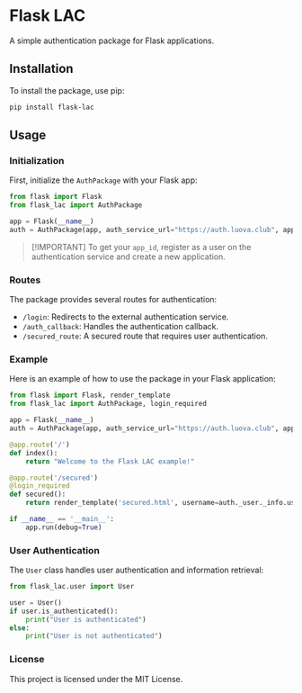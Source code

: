 # Flask LAC

A simple authentication package for Flask applications.

## Installation

To install the package, use pip:

```sh
pip install flask-lac
```

## Usage

### Initialization

First, initialize the `AuthPackage` with your Flask app:

```python
from flask import Flask
from flask_lac import AuthPackage

app = Flask(__name__)
auth = AuthPackage(app, auth_service_url="https://auth.luova.club", app_id="your_app_id")
```

> [!IMPORTANT] To get your `app_id`, register as a user on the authentication service and create a new application.

### Routes

The package provides several routes for authentication:

- `/login`: Redirects to the external authentication service.
- `/auth_callback`: Handles the authentication callback.
- `/secured_route`: A secured route that requires user authentication.

### Example

Here is an example of how to use the package in your Flask application:

```python
from flask import Flask, render_template
from flask_lac import AuthPackage, login_required

app = Flask(__name__)
auth = AuthPackage(app, auth_service_url="https://auth.luova.club", app_id="your_app_id")

@app.route('/')
def index():
    return "Welcome to the Flask LAC example!"

@app.route('/secured')
@login_required
def secured():
    return render_template('secured.html', username=auth._user._info.username)

if __name__ == '__main__':
    app.run(debug=True)
```

### User Authentication

The `User` class handles user authentication and information retrieval:

```python
from flask_lac.user import User

user = User()
if user.is_authenticated():
    print("User is authenticated")
else:
    print("User is not authenticated")
```

### License

This project is licensed under the MIT License.